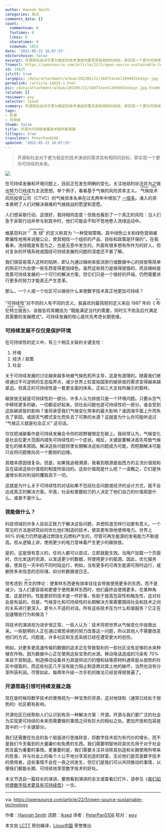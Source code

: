 ```yaml
---
author: Hannah Smith
categories: 观点
comments_data: []
count:
  commentnum: 0
  favtimes: 0
  likes: 0
  sharetimes: 0
  viewnum: 1853
date: '2022-05-22 16:07:55'
editorchoice: false
excerpt: 开源和社会对于更为稳定的技术演进的需求具有相同的目标，即实现一个更为可持续的未来。
fromurl: https://opensource.com/article/22/5/open-source-sustainable-technology
id: 14625
islctt: true
largepic: /data/attachment/album/202205/22/160753zekl2094033e4igr.jpg
permalink: /article-14625-1.html
pic: /data/attachment/album/202205/22/160753zekl2094033e4igr.jpg.thumb.jpg
related: []
reviewer: wxy
selector: lkxed
summary: 开源和社会对于更为稳定的技术演进的需求具有相同的目标，即实现一个更为可持续的未来。
tags:
- 开源
- 可持续
thumb: false
title: 开源为可持续发展技术提供新思路
titlepic: true
translator: PeterPan0106
updated: '2022-05-22 16:07:55'
---
```



> 
> 开源和社会对于更为稳定的技术演进的需求具有相同的目标，即实现一个更为可持续的未来。
> 
> 
> 


![](/data/attachment/album/202205/22/160753zekl2094033e4igr.jpg)


在可持续发展和环境问题上，目前正在发生明确的变化。关注地球的状况并为之做出努力已经成为主流思想。举个例子，看看基于气候的风险资本主义。<ruby> 气候技术风险投资公司 <rt>  Climate Tech Venture Capital </rt></ruby>（CTVC）的气候资本名单在过去两年中增加了 [一倍多](https://climatetechvc.substack.com/p/-a-running-list-of-climate-tech-vcs?s=w)。涌入的资本表明了人们对解决艰难的气候挑战的愿望和意愿。


人们想采取行动，这很好，我持相同态度！但我也看到了一个真正的风险：当人们急于采取行动并参与到其中时，他们可能会不知不觉地卷入洗绿运动中。


维基百科对 “<ruby> 洗绿 <rt>  greenwashing </rt></ruby>” 的定义称其为 “一种营销策略，其中绿色公关和绿色营销被欺骗性地用来说服公众，使其相信一个组织的产品、目标和政策是环保的”。在我看来，洗绿既是有意为之，也是无意中发生的。外面有很多想有所作为的好人，但对复杂的环境系统或围绕可持续发展的问题的深度还不甚了解。


我们很容易落入这样的陷阱，即认为通过植树来抵消旅行或数据中心的排放等简单的购买行为会使一些东西变得更加绿色。虽然这些努力是值得提倡的，而且植树是改善可持续发展的一个可行的解决方案，但它们只是一个很好的开端，仍然需要进行更多的努力才能真正产生变革。


那么，一个人或一个社区可以做些什么来使数字技术真正地更加可持续？


“可持续性”对不同的人有不同的含义。我喜欢的最简短的定义来自 1987 年的《<ruby> 布伦特兰报告 <rt>  Bruntland Report </rt></ruby>》，该报告将其概括为 “既能满足当代的需要，同时又不损及后代满足其需要的发展模式”。可持续发展的核心是优先考虑长期思维。


### 可持续发展不仅仅是保护环境


在可持续性的定义中，有三个相互关联的关键支柱：


1. 环境
2. 经济 / 政策
3. 社会


关于可持续发展的讨论越来越多地被气候危机所主导，这是有道理的。随着我们继续通过不可逆转的生态临界点，减少世界上较富裕国家的碳排放的需求变得越来越紧迫。但真正的可持续性是一套更全面的体系，正如三大支柱所展示的那样。


碳排放无疑是可持续性的一部分。许多人认为排放只是一个环境问题。只要从空气中移除更多的碳，一切都会好起来。但社会问题也是可持续性的一部分。谁会受到这些碳排放的影响？谁将承受我们气候变化带来的最大影响？谁因海平面上升而失去了家园，或因天气模式变化而失去了可靠的水源？这就是为什么你可能听说过 “气候正义就是社会正义” 这句话。


仅仅把减碳看作是可持续发展会令你的视野被限定在碳上。我经常认为，气候变化是社会在更大范围内错失可持续性的一个症状。相反，关键是要解决首先导致气候变化的根本原因。解决这些问题将使长期解决这些问题成为可能，而短期解决可能只会将问题推向另一个脆弱的边缘。


其根本原因很复杂。但是，如果我追根溯源，我看到根源是由西方的主流价值观和旨在延续这些价值观的制度所驱动的。这些价值观是什么呢？一语概之，它们是快速增长和对利润的攫取高于一切。


这就是为什么关于可持续性的对话如果不包括社会问题或经济的设计方式，就不会达成真正的解决方案。毕竟，社会和掌握权力的人决定了他们自己的价值观是什么，或者不是什么。


### 我能做什么？


科技领域的许多人目前正致力于解决这些问题，并想知道怎样行动更有意义。一个常见的方法是研究如何优化他们制造的技术，使其更有效地使用电力。世界上 60% 的电力仍然是通过燃烧化石燃料产生的，尽管可再生能源的发电能力不断提高。但从逻辑上讲，使用更少的电力意味着产生更少的碳排放。


是的，这是很有意义的，任何人都可以尝试，立即就能生效。当用户加载一个页面时，优化发送的资源，以发送更少的数据，将使用更少的能源。因此，优化服务器，使其在一天中的不同时段运行，例如，当有更多的可再生能源可用时运行，或删除多余信息的旧存储，如分析数据或日志。


但考虑到<ruby> 杰文 <rt>  Jevon </rt></ruby>的悖论：使某样东西更有效率往往会导致使用更多的东西，而不是减少。当人们更容易和更便于使用某样东西时，他们最终会使用更多。在某种角度，这是好的。性能更好的技术是一件好事，有助于提高包容性和触及性，这对社会是有益的。但是，气候变化和可持续性的长期解决方案需要围绕社会和技术之间的关系进行更深入、更令人不适的对话。所有这些技术在为什么和谁服务？它正在加速哪些行为和做法？


将技术的演进视为进步很正常，一些人认为：技术将把世界从气候变化中拯救出来。一些聪明的人正在通过艰苦卓绝的努力改善这一问题，所以其他人不需要改变他们的方式。问题是，许多社区和生态系统已经在遭受更大的创伤。


例如，对更多更高速传输的数据的追求正在导致智利的一些社区没有足够的水来种植农作物。因为数据中心正在使用这些宝贵的水源。移动电话造成的污染有 70% 来自于其制造。制造移动设备并为其提供动力的锂和钴等原材料通常是从弱势的社区中提取的，而这些社区几乎没有能力阻止制造商对其土地的破坏，当然也没有分享所获利润。尽管如此，每两年升级一次手机的做法已经变得很普遍了。


### 开源思路引领可持续发展之路


现在是时候将数字技术的使用视为一种宝贵的资源，这对地球和（通常已经处于弱势的）社区都有影响。


开源社区已经帮助人们认识到有另一种解决方案：开源。开源与我们更广泛的社会为实现更可持续的未来而需要做的事情之间有巨大的相似之处。更加开放和包容是其中的一个关键部分。


我们还需要在社会的各个层面进行思维转变，将数字技术视为有代价的增长，而不是我们今天看到的大量廉价和免费的东西。我们需要明智地将其优先用于对于社会而言最为重要的事情。更重要的是，我们需要关注并消除其创造和长期使用所带来的危害，并与社会上的每个人公平地分享其创造的财富，无论他们是否是数字技术的使用者。这些事情不会在一夜之间发生，但它们是我们可以共同推动的事情，以便我们都能长期、可持续地享受数字技术的好处。


本文节选自一篇较长的演讲。要想看到演讲的全文或查看幻灯片，请参见《[我们如何使数字技术更具有可持续性](https://opcan.co.uk/talk/wordfest-live-2022)》一文。




---


via: <https://opensource.com/article/22/5/open-source-sustainable-technology>


作者：[Hannah Smith](https://opensource.com/users/hanopcan) 选题：[lkxed](https://github.com/lkxed) 译者：[PeterPan0106](https://github.com/PeterPan0106) 校对：[wxy](https://github.com/wxy)


本文由 [LCTT](https://github.com/LCTT/TranslateProject) 原创编译，[Linux中国](https://linux.cn/) 荣誉推出